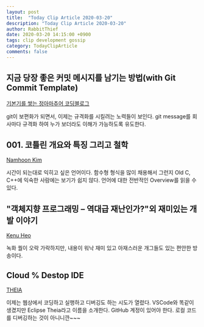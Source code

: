 ```yaml
---
layout: post
title:  "Today Clip Article 2020-03-20"
description: "Today Clip Article 2020-03-20"
author: RabbitThief
date: 2020-03-20 14:15:00 +0900
tags: clip development gossip 
category: TodayClipArticle
comments: false
---	
```



## 지금 당장 좋은 커밋 메시지를 남기는 방법(with Git Commit Template)

[기본기를 쌓는 정아마추어 코딩블로그](https://jeong-pro.tistory.com/207)

git이 보편화가 되면서, 이제는 규격화를 시킬려는 노력들이 보인다.  git message를 회사마다 규격화 하여 누가 보더라도 이해가 가능하도록 유도한다.



## 001. 코틀린 개요와 특징 그리고 철학

[Namhoon Kim](https://namhoon.kim/2020/03/15/kotlin/001/)

시간이 되는대로 익히고 싶은 언어이다.  함수형 형식을 많이 채용해서 그런지 Old C, C++에 익숙한 사람에는 보기가 쉽지 않다.  언어에 대한 전반적인 Overview를 읽을 수 있다.



## "객체지향 프로그래밍 – 역대급 재난인가?"외 재미있는 개발 이야기

[Kenu Heo](https://www.youtube.com/watch?v=Htz33OAhYvo)

녹화 퀄이 오락 가락하지만, 내용이 워낙 재미 있고 아재스러운 개그들도 있는 편안한 방송이다.  



## Cloud % Destop IDE

[THEIA](https://theia-ide.org/)

이제는 웹상에서 코딩하고 실행하고 디버깅도 하는 시도가 열렸다.  VSCode와 똑같이 생겼지만 Eclipse Theia라고 이름을 소개한다.  GitHub 계정이 있어야 한다.  로컬 코드를 디버깅하는 것이 아니니깐~~~